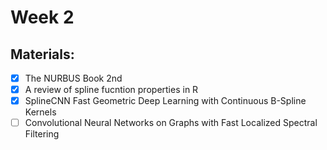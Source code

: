 # Week 2

## Materials:

- [X] The NURBUS Book 2nd
- [X] A review of spline fucntion properties in R
- [X] SplineCNN Fast Geometric Deep Learning with Continuous B-Spline Kernels
- [ ] Convolutional Neural Networks on Graphs with Fast Localized Spectral Filtering
